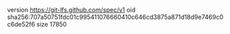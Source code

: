 version https://git-lfs.github.com/spec/v1
oid sha256:707a50751fdc01c995411076660410c646cd3875a871d18d9e7469c0c6de52f6
size 17850
